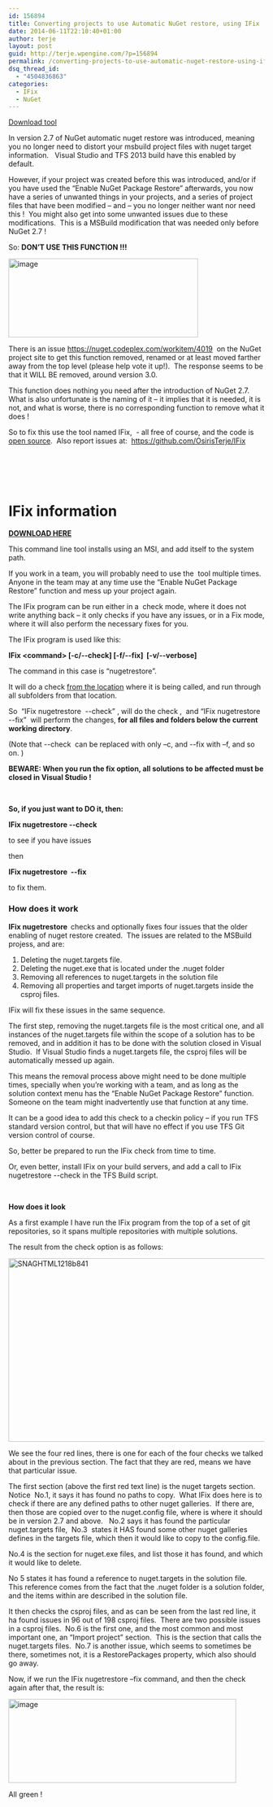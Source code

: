 ```yaml
---
id: 156894
title: Converting projects to use Automatic NuGet restore, using IFix
date: 2014-06-11T22:10:40+01:00
author: terje
layout: post
guid: http://terje.wpengine.com/?p=156894
permalink: /converting-projects-to-use-automatic-nuget-restore-using-ifix/
dsq_thread_id:
  - "4504836863"
categories:
  - IFix
  - NuGet
---
```

<p><a href="http://visualstudiogallery.msdn.microsoft.com/b8ba97b0-bb89-4c21-a1e2-53ef335fd9cb" target="_blank">Download tool</a></p>  <p>In version 2.7 of NuGet automatic nuget restore was introduced, meaning you no longer need to distort your msbuild project files with nuget target information.   Visual Studio and TFS 2013 build have this enabled by default.  </p>  <p>However, if your project was created before this was introduced, and/or if you have used the “Enable NuGet Package Restore” afterwards, you now have a series of unwanted things in your projects, and a series of project files that have been modified – and – you no longer neither want nor need this !  You might also get into some unwanted issues due to these modifications.  This is a MSBuild modification that was needed only before NuGet 2.7 !</p>  <p>So: <strong>DON’T USE THIS FUNCTION !!!</strong></p>  <p><a href="https://gwb.blob.core.windows.net/terje/Windows-Live-Writer/IFix_1349F/image_6.png"><img title="image" style="border-left-width: 0px; border-right-width: 0px; background-image: none; border-bottom-width: 0px; padding-top: 0px; padding-left: 0px; display: inline; padding-right: 0px; border-top-width: 0px" border="0" alt="image" src="http://hermit.no/wp-content/uploads/2015/08/GWB-Windows-Live-Writer-IFix_1349F-image_thumb_2.png" width="373" height="155" /></a></p>  <p>There is an issue <a title="https://nuget.codeplex.com/workitem/4019" href="https://nuget.codeplex.com/workitem/4019">https://nuget.codeplex.com/workitem/4019</a>  on the NuGet project site to get this function removed, renamed or at least moved farther away from the top level (please help vote it up!).  The response seems to be that it WILL BE removed, around version 3.0. </p>  <p>This function does nothing you need after the introduction of NuGet 2.7.  What is also unfortunate is the naming of it – it implies that it is needed, it is not, and what is worse, there is no corresponding function to remove what it does !</p>  <p>So to fix this use the tool named IFix,  - all free of course, and the code is <a href="https://github.com/OsirisTerje/IFix" target="_blank">open source</a>.  Also report issues at:  <a title="https://github.com/OsirisTerje/IFix" href="https://github.com/OsirisTerje/IFix">https://github.com/OsirisTerje/IFix</a> </p>  <h1> </h1>  <h1>IFix information</h1>  <p><strong><a href="http://visualstudiogallery.msdn.microsoft.com/b8ba97b0-bb89-4c21-a1e2-53ef335fd9cb" target="_blank">DOWNLOAD HERE</a></strong></p>  <p>This command line tool installs using an MSI, and add itself to the system path.  </p>  <p>If you work in a team, you will probably need to use the  tool multiple times.  Anyone in the team may at any time use the “Enable NuGet Package Restore” function and mess up your project again.  </p>  <p>The IFix program can be run either in a  check mode, where it does not write anything back – it only checks if you have any issues, or in a Fix mode, where it will also perform the necessary fixes for you. </p>  <p>The IFix program is used like this:</p>  <p><strong>IFix &lt;command&gt; [-c/--check] [-f/--fix]  [-v/--verbose]</strong></p>  <p>The command in this case is “nugetrestore”.  </p>  <p>It will do a check <u>from the location</u> where it is being called, and run through all subfolders from that location. </p>  <p>So  “IFix nugetrestore  --check” , will do the check ,  and “IFix nugetrestore  --fix”  will perform the changes, <b>for all files and folders below the current working directory</b>. </p>  <p>(Note that --check  can be replaced with only –c, and --fix with –f, and so on. )</p>  <p><strong>BEWARE: When you run the fix option, all solutions to be affected must be closed in Visual Studio !</strong></p>  <p><strong></strong></p>  <p><strong><br /></strong></p><p><strong>So, if you just want to DO it, then:</strong></p>  <p><strong>IFix nugetrestore --check</strong></p>  <p>to see if you have issues</p>  <p>then</p>  <p><strong></strong></p>  <p><strong>IFix nugetrestore  --fix</strong></p>  <p>to fix them.</p>  <p><strong></strong></p>  <h3>How does it work</h3>  <p><strong>IFix nugetrestore  </strong>checks and optionally fixes four issues that the older enabling of nuget restore created.  The issues are related to the MSBuild projess, and are:</p>  <ol>   <li>Deleting the nuget.targets file. </li>    <li>Deleting the nuget.exe that is located under the .nuget folder </li>    <li>Removing all references to nuget.targets in the solution file </li>    <li>Removing all properties and target imports of nuget.targets inside the csproj files. </li> </ol>  <p>IFix will fix these issues in the same sequence. </p>  <p>The first step, removing the nuget.targets file is the most critical one, and all instances of the nuget.targets file within the scope of a solution has to be removed, and in addition it has to be done with the solution closed in Visual Studio.  If Visual Studio finds a nuget.targets file, the csproj files will be automatically messed up again.</p>  <p>This means the removal process above might need to be done multiple times, specially when you’re working with a team, and as long as the solution context menu has the “Enable NuGet Package Restore” function.  Someone on the team might inadvertently use that function at any time. </p>  <p>It can be a good idea to add this check to a checkin policy – if you run TFS standard version control, but that will have no effect if you use TFS Git version control of course. </p>  <p>So, better be prepared to run the IFix check from time to time. </p>  <p>Or, even better, install IFix on your build servers, and add a call to IFix nugetrestore --check in the TFS Build script.  </p>  <p> </p>  <p><strong>How does it look</strong></p>  <p>As a first example I have run the IFix program from the top of a set of git repositories, so it spans multiple repositories with multiple solutions.</p>  <p>The result from the check option is as follows:</p>  <p><a href="https://gwb.blob.core.windows.net/terje/Windows-Live-Writer/IFix_1349F/SNAGHTML1218b841.png"><img title="SNAGHTML1218b841" style="border-left-width: 0px; border-right-width: 0px; background-image: none; border-bottom-width: 0px; padding-top: 0px; padding-left: 0px; display: inline; padding-right: 0px; border-top-width: 0px" border="0" alt="SNAGHTML1218b841" src="http://hermit.no/wp-content/uploads/2015/08/GWB-Windows-Live-Writer-IFix_1349F-SNAGHTML1218b841_thumb.png" width="773" height="361" /></a></p>  <p>We see the four red lines, there is one for each of the four checks we talked about in the previous section. The fact that they are red, means we have that particular issue. </p>  <p>The first section (above the first red text line) is the nuget targets section.  Notice  No.1, it says it has found no paths to copy.  What IFix does here is to check if there are any defined paths to other nuget galleries.  If there are, then those are copied over to the nuget.config file, where is where it should be in version 2.7 and above.   No.2 says it has found the particular nuget.targets file,  No.3  states it HAS found some other nuget galleries defines in the targets file, which then it would like to copy to the config.file. </p>  <p>No.4 is the section for nuget.exe files, and list those it has found, and which it would like to delete.</p>  <p>No 5 states it has found a reference to nuget.targets in the solution file.  This reference comes from the fact that the .nuget folder is a solution folder, and the items within are described in the solution file. </p>  <p>It then checks the csproj files, and as can be seen from the last red line, it ha found issues in 96 out of 198 csproj files.  There are two possible issues in a csproj files.  No.6 is the first one, and the most common and most important one, an “Import project” section.  This is the section that calls the nuget.targets files.  No.7 is another issue, which seems to sometimes be there, sometimes not, it is a RestorePackages property, which also should go away.</p>  <p>Now, if we run the IFix nugetrestore –fix command, and then the check again after that, the result is:</p>  <p><a href="https://gwb.blob.core.windows.net/terje/Windows-Live-Writer/IFix_1349F/image_3.png"><img title="image" style="border-left-width: 0px; border-right-width: 0px; background-image: none; border-bottom-width: 0px; padding-top: 0px; padding-left: 0px; display: inline; padding-right: 0px; border-top-width: 0px" border="0" alt="image" src="http://hermit.no/wp-content/uploads/2015/08/GWB-Windows-Live-Writer-IFix_1349F-image_thumb.png" width="448" height="165" /></a></p>  <p>All green !</p>